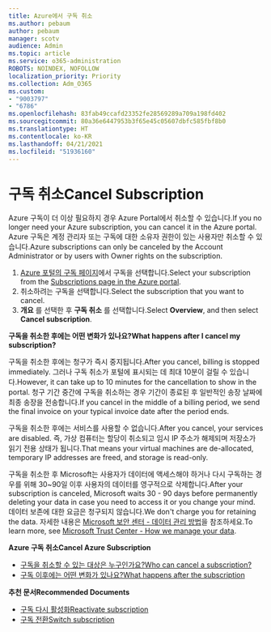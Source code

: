 ```yaml
---
title: Azure에서 구독 취소
ms.author: pebaum
author: pebaum
manager: scotv
audience: Admin
ms.topic: article
ms.service: o365-administration
ROBOTS: NOINDEX, NOFOLLOW
localization_priority: Priority
ms.collection: Adm_O365
ms.custom:
- "9003797"
- "6786"
ms.openlocfilehash: 83fab49ccafd23352fe28569289a709a198fd402
ms.sourcegitcommit: 80a36e6447953b3f65e45c05607dbfc585fbf8b0
ms.translationtype: HT
ms.contentlocale: ko-KR
ms.lasthandoff: 04/21/2021
ms.locfileid: "51936160"
---
```

# <a name="cancel-subscription"></a><span data-ttu-id="adfd5-102">구독 취소</span><span class="sxs-lookup"><span data-stu-id="adfd5-102">Cancel Subscription</span></span>

<span data-ttu-id="adfd5-103">Azure 구독이 더 이상 필요하지 경우 Azure Portal에서 취소할 수 있습니다.</span><span class="sxs-lookup"><span data-stu-id="adfd5-103">If you no longer need your Azure subscription, you can cancel it in the Azure portal.</span></span> <span data-ttu-id="adfd5-104">Azure 구독은 계정 관리자 또는 구독에 대한 소유자 권한이 있는 사용자만 취소할 수 있습니다.</span><span class="sxs-lookup"><span data-stu-id="adfd5-104">Azure subscriptions can only be canceled by the Account Administrator or by users with Owner rights on the subscription.</span></span>

1. <span data-ttu-id="adfd5-105">[Azure 포털의 구독 페이지](https://portal.azure.com/#blade/Microsoft_Azure_Billing/SubscriptionsBlade)에서 구독을 선택합니다.</span><span class="sxs-lookup"><span data-stu-id="adfd5-105">Select your subscription from the [Subscriptions page in the Azure portal](https://portal.azure.com/#blade/Microsoft_Azure_Billing/SubscriptionsBlade).</span></span>
2. <span data-ttu-id="adfd5-106">취소하려는 구독을 선택합니다.</span><span class="sxs-lookup"><span data-stu-id="adfd5-106">Select the subscription that you want to cancel.</span></span>
3. <span data-ttu-id="adfd5-107">**개요** 를 선택한 후 **구독 취소** 를 선택합니다.</span><span class="sxs-lookup"><span data-stu-id="adfd5-107">Select **Overview**, and then select **Cancel subscription**.</span></span>

<span data-ttu-id="adfd5-108">**구독을 취소한 후에는 어떤 변화가 있나요?**</span><span class="sxs-lookup"><span data-stu-id="adfd5-108">**What happens after I cancel my subscription?**</span></span>

<span data-ttu-id="adfd5-109">구독을 취소한 후에는 청구가 즉시 중지됩니다.</span><span class="sxs-lookup"><span data-stu-id="adfd5-109">After you cancel, billing is stopped immediately.</span></span> <span data-ttu-id="adfd5-110">그러나 구독 취소가 포털에 표시되는 데 최대 10분이 걸릴 수 있습니다.</span><span class="sxs-lookup"><span data-stu-id="adfd5-110">However, it can take up to 10 minutes for the cancellation to show in the portal.</span></span> <span data-ttu-id="adfd5-111">청구 기간 중간에 구독을 취소하는 경우 기간이 종료된 후 일반적인 송장 날짜에 최종 송장을 전송합니다.</span><span class="sxs-lookup"><span data-stu-id="adfd5-111">If you cancel in the middle of a billing period, we send the final invoice on your typical invoice date after the period ends.</span></span>

<span data-ttu-id="adfd5-112">구독을 취소한 후에는 서비스를 사용할 수 없습니다.</span><span class="sxs-lookup"><span data-stu-id="adfd5-112">After you cancel, your services are disabled.</span></span> <span data-ttu-id="adfd5-113">즉, 가상 컴퓨터는 할당이 취소되고 임시 IP 주소가 해제되며 저장소가 읽기 전용 상태가 됩니다.</span><span class="sxs-lookup"><span data-stu-id="adfd5-113">That means your virtual machines are de-allocated, temporary IP addresses are freed, and storage is read-only.</span></span>

<span data-ttu-id="adfd5-114">구독을 취소한 후 Microsoft는 사용자가 데이터에 액세스해야 하거나 다시 구독하는 경우를 위해 30~90일 이후 사용자의 데이터를 영구적으로 삭제합니다.</span><span class="sxs-lookup"><span data-stu-id="adfd5-114">After your subscription is canceled, Microsoft waits 30 - 90 days before permanently deleting your data in case you need to access it or you change your mind.</span></span> <span data-ttu-id="adfd5-115">데이터 보존에 대한 요금은 청구되지 않습니다.</span><span class="sxs-lookup"><span data-stu-id="adfd5-115">We don't charge you for retaining the data.</span></span> <span data-ttu-id="adfd5-116">자세한 내용은 [Microsoft 보안 센터 - 데이터 관리 방법](https://go.microsoft.com/fwLink/p/?LinkID=822930&clcid=0x409)을 참조하세요.</span><span class="sxs-lookup"><span data-stu-id="adfd5-116">To learn more, see [Microsoft Trust Center - How we manage your data](https://go.microsoft.com/fwLink/p/?LinkID=822930&clcid=0x409).</span></span>

<span data-ttu-id="adfd5-117">**Azure 구독 취소**</span><span class="sxs-lookup"><span data-stu-id="adfd5-117">**Cancel Azure Subscription**</span></span>

- [<span data-ttu-id="adfd5-118">구독을 취소할 수 있는 대상은 누구인가요?</span><span class="sxs-lookup"><span data-stu-id="adfd5-118">Who can cancel a subscription?</span></span>](https://docs.microsoft.com/azure/billing/billing-how-to-cancel-azure-subscription?WT.mc_id=Portal-Microsoft_Azure_Support#who-can-cancel-a-subscription)
- [<span data-ttu-id="adfd5-119">구독 이후에는 어떤 변화가 있나요?</span><span class="sxs-lookup"><span data-stu-id="adfd5-119">What happens after the subscription</span></span>](https://docs.microsoft.com/azure/billing/billing-how-to-cancel-azure-subscription?WT.mc_id=Portal-Microsoft_Azure_Support#what-happens-after-i-cancel-my-subscription)

<span data-ttu-id="adfd5-120">**추천 문서**</span><span class="sxs-lookup"><span data-stu-id="adfd5-120">**Recommended Documents**</span></span>

- [<span data-ttu-id="adfd5-121">구독 다시 활성화</span><span class="sxs-lookup"><span data-stu-id="adfd5-121">Reactivate subscription</span></span>](https://docs.microsoft.com/azure/billing/billing-how-to-cancel-azure-subscription?WT.mc_id=Portal-Microsoft_Azure_Support#reactivate-subscription)
- [<span data-ttu-id="adfd5-122">구독 전환</span><span class="sxs-lookup"><span data-stu-id="adfd5-122">Switch subscription</span></span>](https://docs.microsoft.com/azure/billing/billing-how-to-switch-azure-offer?WT.mc_id=Portal-Microsoft_Azure_Support)